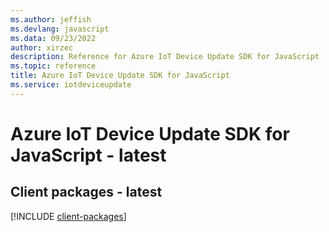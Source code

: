 ```yaml
---
ms.author: jeffish
ms.devlang: javascript
ms.data: 09/23/2022
author: xirzec
description: Reference for Azure IoT Device Update SDK for JavaScript
ms.topic: reference
title: Azure IoT Device Update SDK for JavaScript
ms.service: iotdeviceupdate
---
```

# Azure IoT Device Update SDK for JavaScript - latest

## Client packages - latest
[!INCLUDE [client-packages](iot-device-update-client-index.md)]